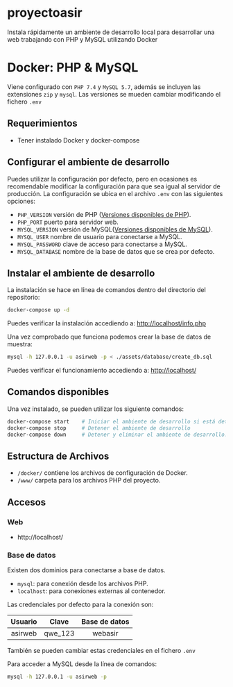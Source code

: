 # proyectoasir
Instala rápidamente un ambiente de desarrollo local para desarrollar una web trabajando con PHP y MySQL utilizando Docker

# Docker: PHP & MySQL

Viene configurado con  `PHP 7.4` y `MySQL 5.7`, además se incluyen las extensiones `zip` y `mysql`. Las versiones se mueden cambiar modificando el fichero `.env`

## Requerimientos

* Tener instalado Docker y docker-compose

## Configurar el ambiente de desarrollo

Puedes utilizar la configuración por defecto, pero en ocasiones es recomendable modificar la configuración para que sea igual al servidor de producción. La configuración se ubica en el archivo `.env` con las siguientes opciones:

* `PHP_VERSION` versión de PHP ([Versiones disponibles de PHP](https://github.com/docker-library/docs/blob/master/php/README.md#supported-tags-and-respective-dockerfile-links)).
* `PHP_PORT` puerto para servidor web.
* `MYSQL_VERSION` versión de MySQL([Versiones disponibles de MySQL](https://hub.docker.com/_/mysql)).
* `MYSQL_USER` nombre de usuario para conectarse a MySQL.
* `MYSQL_PASSWORD` clave de acceso para conectarse a MySQL.
* `MYSQL_DATABASE` nombre de la base de datos que se crea por defecto.

## Instalar el ambiente de desarrollo

La instalación se hace en línea de comandos dentro del directorio del repositorio:

```zsh
docker-compose up -d
```
Puedes verificar la instalación accediendo a: [http://localhost/info.php](http://localhost/info.php)

Una vez comprobado que funciona podemos crear la base de datos de muestra:

```zsh
mysql -h 127.0.0.1 -u asirweb -p < ./assets/database/create_db.sql
```
Puedes verificar el funcionamiento accediendo a: [http://localhost/](http://localhost/)


## Comandos disponibles

Una vez instalado, se pueden utilizar los siguiente comandos:

```zsh
docker-compose start    # Iniciar el ambiente de desarrollo si está detenido
docker-compose stop     # Detener el ambiente de desarrollo
docker-compose down     # Detener y eliminar el ambiente de desarrollo.
```

## Estructura de Archivos

* `/docker/` contiene los archivos de configuración de Docker.
* `/www/` carpeta para los archivos PHP del proyecto.

## Accesos

### Web

* http://localhost/

### Base de datos

Existen dos dominios para conectarse a base de datos.

* `mysql`: para conexión desde los archivos PHP.
* `localhost`: para conexiones externas al contenedor.

Las credenciales por defecto para la conexión son:

| Usuario | Clave | Base de datos |
|:---:|:---:|:---:|
| asirweb | qwe_123 | webasir |

También se pueden cambiar estas credenciales en el fichero `.env`

Para acceder a MySQL desde la línea de comandos:

```zsh
mysql -h 127.0.0.1 -u asirweb -p
```